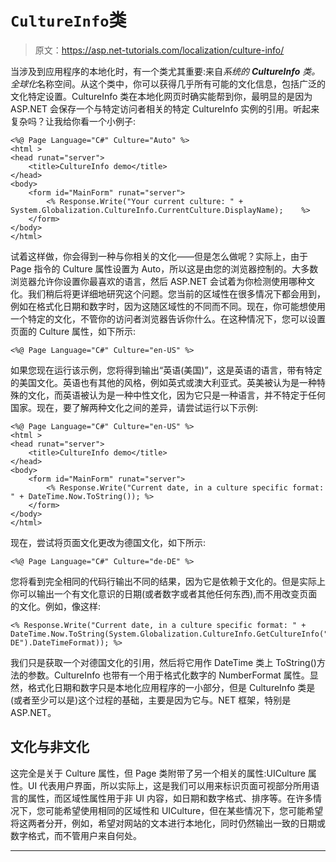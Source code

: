 # `CultureInfo`类

> 原文：<https://asp.net-tutorials.com/localization/culture-info/>

当涉及到应用程序的本地化时，有一个类尤其重要:来自*系统的 **CultureInfo** 类。全球化*名称空间。从这个类中，你可以获得几乎所有可能的文化信息，包括广泛的文化特定设置。CultureInfo 类在本地化网页时确实能帮到你，最明显的是因为 ASP.NET 会保存一个与特定访问者相关的特定 CultureInfo 实例的引用。听起来复杂吗？让我给你看一个小例子:

```
<%@ Page Language="C#" Culture="Auto" %>
<html >
<head runat="server">
    <title>CultureInfo demo</title>
</head>
<body>
    <form id="MainForm" runat="server">
        <% Response.Write("Your current culture: " + System.Globalization.CultureInfo.CurrentCulture.DisplayName);    %>
    </form>
</body>
</html>
```

试着这样做，你会得到一种与你相关的文化——但是怎么做呢？实际上，由于 Page 指令的 Culture 属性设置为 Auto，所以这是由您的浏览器控制的。大多数浏览器允许你设置你最喜欢的语言，然后 ASP.NET 会试着为你检测使用哪种文化。我们稍后将更详细地研究这个问题。您当前的区域性在很多情况下都会用到，例如在格式化日期和数字时，因为这随区域性的不同而不同。现在，你可能想使用一个特定的文化，不管你的访问者浏览器告诉你什么。在这种情况下，您可以设置页面的 Culture 属性，如下所示:

```
<%@ Page Language="C#" Culture="en-US" %>
```

如果您现在运行该示例，您将得到输出“英语(美国)”，这是英语的语言，带有特定的美国文化。英语也有其他的风格，例如英式或澳大利亚式。英美被认为是一种特殊的文化，而英语被认为是一种中性文化，因为它只是一种语言，并不特定于任何国家。现在，要了解两种文化之间的差异，请尝试运行以下示例:

```
<%@ Page Language="C#" Culture="en-US" %>
<html >
<head runat="server">
    <title>CultureInfo demo</title>
</head>
<body>
    <form id="MainForm" runat="server">
        <% Response.Write("Current date, in a culture specific format: " + DateTime.Now.ToString()); %>
    </form>
</body>
</html>
```

<input type="hidden" name="IL_IN_ARTICLE">

现在，尝试将页面文化更改为德国文化，如下所示:

```
<%@ Page Language="C#" Culture="de-DE" %>
```

您将看到完全相同的代码行输出不同的结果，因为它是依赖于文化的。但是实际上你可以输出一个有文化意识的日期(或者数字或者其他任何东西),而不用改变页面的文化。例如，像这样:

```
<% Response.Write("Current date, in a culture specific format: " + DateTime.Now.ToString(System.Globalization.CultureInfo.GetCultureInfo("de-DE").DateTimeFormat)); %>
```

我们只是获取一个对德国文化的引用，然后将它用作 DateTime 类上 ToString()方法的参数。CultureInfo 也带有一个用于格式化数字的 NumberFormat 属性。显然，格式化日期和数字只是本地化应用程序的一小部分，但是 CultureInfo 类是(或者至少可以是)这个过程的基础，主要是因为它与。NET 框架，特别是 ASP.NET。

## 文化与非文化

这完全是关于 Culture 属性，但 Page 类附带了另一个相关的属性:UICulture 属性。UI 代表用户界面，所以实际上，这是我们可以用来标识页面可视部分所用语言的属性，而区域性属性用于非 UI 内容，如日期和数字格式、排序等。在许多情况下，您可能希望使用相同的区域性和 UICulture，但在某些情况下，您可能希望将这两者分开，例如，希望对网站的文本进行本地化，同时仍然输出一致的日期或数字格式，而不管用户来自何处。

* * *